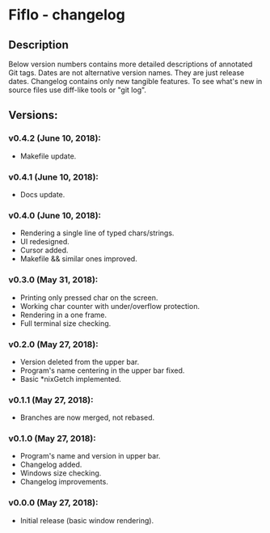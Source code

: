 # Fiflo - changelog

## Description
Below version numbers contains more detailed descriptions of annotated Git
tags. Dates are not alternative version names. They are just release dates.
Changelog contains only new tangible features. To see what's new in source
files use diff-like tools or "git log".

## Versions:
### v0.4.2 (June 10, 2018):
- Makefile update.

### v0.4.1 (June 10, 2018):
- Docs update.

### v0.4.0 (June 10, 2018):
- Rendering a single line of typed chars/strings.
- UI redesigned.
- Cursor added.
- Makefile && similar ones improved.

### v0.3.0 (May 31, 2018):
- Printing only pressed char on the screen.
- Working char counter with under/overflow protection.
- Rendering in a one frame.
- Full terminal size checking.

### v0.2.0 (May 27, 2018):
- Version deleted from the upper bar.
- Program's name centering in the upper bar fixed.
- Basic *nixGetch implemented.

### v0.1.1 (May 27, 2018):
- Branches are now merged, not rebased.

### v0.1.0 (May 27, 2018):
- Program's name and version in upper bar.
- Changelog added.
- Windows size checking.
- Changelog improvements.

### v0.0.0 (May 27, 2018):
- Initial release (basic window rendering).
